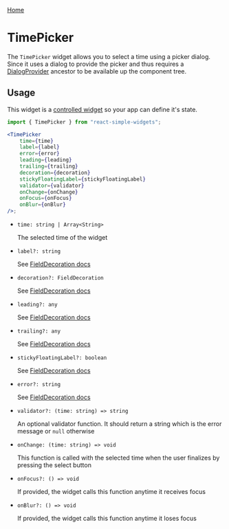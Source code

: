 [Home](../../../README.md)

# TimePicker

The `TimePicker` widget allows you to select a time using a picker dialog. Since it uses a dialog to
provide the picker and thus requires a [DialogProvider](../../widgets/dialog-provider/usage.md)
ancestor to be available up the component tree.

## Usage

This widget is a [controlled widget](https://reactjs.org/docs/forms.html#controlled-components) so
your app can define it's state.

```jsx
import { TimePicker } from "react-simple-widgets";

<TimePicker
    time={time}
    label={label}
    error={error}
    leading={leading}
    trailing={trailing}
    decoration={decoration}
    stickyFloatingLabel={stickyFloatingLabel}
    validator={validator}
    onChange={onChange}
    onFocus={onFocus}
    onBlur={onBlur}
/>;
```

-   `time: string | Array<String>`

    The selected time of the widget

-   `label?: string`

    See [FieldDecoration docs](../../../src/widgets/field-decoration/field-decoration-usage.md)

-   `decoration?: FieldDecoration`

    See [FieldDecoration docs](../../../src/widgets/field-decoration/field-decoration-usage.md)

-   `leading?: any`

    See [FieldDecoration docs](../../../src/widgets/field-decoration/field-decoration-usage.md)

-   `trailing?: any`

    See [FieldDecoration docs](../../../src/widgets/field-decoration/field-decoration-usage.md)

-   `stickyFloatingLabel?: boolean`

    See [FieldDecoration docs](../../../src/widgets/field-decoration/field-decoration-usage.md)

-   `error?: string`

    See [FieldDecoration docs](../../../src/widgets/field-decoration/field-decoration-usage.md)

-   `validator?: (time: string) => string`

    An optional validator function. It should return a string which is the error message or `null`
    otherwise

-   `onChange: (time: string) => void`

    This function is called with the selected time when the user finalizes by pressing the select
    button

-   `onFocus?: () => void`

    If provided, the widget calls this function anytime it receives focus

-   `onBlur?: () => void`

    If provided, the widget calls this function anytime it loses focus

